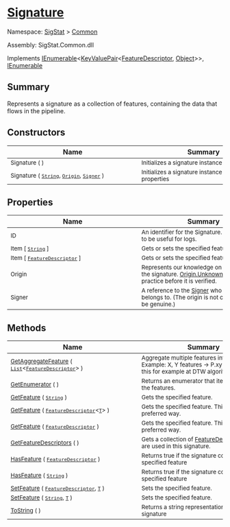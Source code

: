 # [Signature](./Signature.md)

Namespace: [SigStat]() > [Common](./README.md)

Assembly: SigStat.Common.dll

Implements [IEnumerable](https://docs.microsoft.com/en-us/dotnet/api/System.Collections.Generic.IEnumerable-1)\<[KeyValuePair](https://docs.microsoft.com/en-us/dotnet/api/System.Collections.Generic.KeyValuePair-2)\<[FeatureDescriptor](./FeatureDescriptor.md), [Object](https://docs.microsoft.com/en-us/dotnet/api/System.Object)>>, [IEnumerable](https://docs.microsoft.com/en-us/dotnet/api/System.Collections.IEnumerable)

## Summary
Represents a signature as a collection of features, containing the data that flows in the pipeline.

## Constructors

| Name | Summary | 
| --- | --- | 
| <sub>Signature (  )</sub><div style="width: 290px">| <sub>Initializes a signature instance</sub><div style="width: 290px">| <br>
| <sub>Signature ( [`String`](https://docs.microsoft.com/en-us/dotnet/api/System.String), [`Origin`](./Origin.md), [`Signer`](./Signer.md) )</sub><div style="width: 290px">| <sub>Initializes a signature instance with the given properties</sub><div style="width: 290px">| <br>


## Properties

| Name | Summary | 
| --- | --- | 
| <sub>ID</sub><div style="width: 290px">| <sub>An identifier for the Signature. Keep it unique to be useful for logs.</sub><div style="width: 290px">| <br>
| <sub>Item [ [`String`](https://docs.microsoft.com/en-us/dotnet/api/System.String) ]</sub><div style="width: 290px">| <sub>Gets or sets the specified feature.</sub><div style="width: 290px">| <br>
| <sub>Item [ [`FeatureDescriptor`](./FeatureDescriptor.md) ]</sub><div style="width: 290px">| <sub>Gets or sets the specified feature.</sub><div style="width: 290px">| <br>
| <sub>Origin</sub><div style="width: 290px">| <sub>Represents our knowledge on the origin of the signature. [Origin.Unknown](https://github.com/hargitomi97/sigstat/blob/master/docs/md/SigStat/Common/Origin.md) may be used in practice before it is verified.</sub><div style="width: 290px">| <br>
| <sub>Signer</sub><div style="width: 290px">| <sub>A reference to the [Signer](https://github.com/hargitomi97/sigstat/blob/master/docs/md/SigStat/Common/Signer.md) who this signature belongs to. (The origin is not constrained to be genuine.)</sub><div style="width: 290px">| <br>


## Methods

| Name | Summary | 
| --- | --- | 
| <sub>[GetAggregateFeature](./Methods/Signature-100663442.md) ( [`List`](https://docs.microsoft.com/en-us/dotnet/api/System.Collections.Generic.List-1)\<[`FeatureDescriptor`](./FeatureDescriptor.md)> )</sub><div style="width: 290px">| <sub>Aggregate multiple features into one. Example: X, Y features -&gt; P.xy feature.  Use this for example at DTW algorithm input.</sub><div style="width: 290px">| <br>
| <sub>[GetEnumerator](./Methods/Signature-100663446.md) (  )</sub><div style="width: 290px">| <sub>Returns an enumerator that iterates through the features.</sub><div style="width: 290px">| <br>
| <sub>[GetFeature](./Methods/Signature-100663436.md) ( [`String`](https://docs.microsoft.com/en-us/dotnet/api/System.String) )</sub><div style="width: 290px">| <sub>Gets the specified feature.</sub><div style="width: 290px">| <br>
| <sub>[GetFeature](./Methods/Signature-100663437.md) ( [`FeatureDescriptor`](./FeatureDescriptor-1.md)\<[`T`](./Signature.md)> )</sub><div style="width: 290px">| <sub>Gets the specified feature. This is the preferred way.</sub><div style="width: 290px">| <br>
| <sub>[GetFeature](./Methods/Signature-100663438.md) ( [`FeatureDescriptor`](./FeatureDescriptor.md) )</sub><div style="width: 290px">| <sub>Gets the specified feature. This is the preferred way.</sub><div style="width: 290px">| <br>
| <sub>[GetFeatureDescriptors](./Methods/Signature-100663439.md) (  )</sub><div style="width: 290px">| <sub>Gets a collection of [FeatureDescriptor](https://github.com/hargitomi97/sigstat/blob/master/docs/md/SigStat/Common/FeatureDescriptor.md)s that are used in this signature.</sub><div style="width: 290px">| <br>
| <sub>[HasFeature](./Methods/Signature-100663443.md) ( [`FeatureDescriptor`](./FeatureDescriptor.md) )</sub><div style="width: 290px">| <sub>Returns true if the signature contains the specified feature</sub><div style="width: 290px">| <br>
| <sub>[HasFeature](./Methods/Signature-100663444.md) ( [`String`](https://docs.microsoft.com/en-us/dotnet/api/System.String) )</sub><div style="width: 290px">| <sub>Returns true if the signature contains the specified feature</sub><div style="width: 290px">| <br>
| <sub>[SetFeature](./Methods/Signature-100663440.md) ( [`FeatureDescriptor`](./FeatureDescriptor.md), [`T`](./Signature.md) )</sub><div style="width: 290px">| <sub>Sets the specified feature.</sub><div style="width: 290px">| <br>
| <sub>[SetFeature](./Methods/Signature-100663441.md) ( [`String`](https://docs.microsoft.com/en-us/dotnet/api/System.String), [`T`](./Signature.md) )</sub><div style="width: 290px">| <sub>Sets the specified feature.</sub><div style="width: 290px">| <br>
| <sub>[ToString](./Methods/Signature-100663445.md) (  )</sub><div style="width: 290px">| <sub>Returns a string representation of the signature</sub><div style="width: 290px">| <br>



